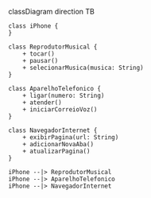 classDiagram
    direction TB

    class iPhone {
    }

    class ReprodutorMusical {
        + tocar()
        + pausar()
        + selecionarMusica(musica: String)
    }

    class AparelhoTelefonico {
        + ligar(numero: String)
        + atender()
        + iniciarCorreioVoz()
    }

    class NavegadorInternet {
        + exibirPagina(url: String)
        + adicionarNovaAba()
        + atualizarPagina()
    }

    iPhone --|> ReprodutorMusical
    iPhone --|> AparelhoTelefonico
    iPhone --|> NavegadorInternet
